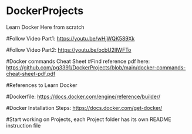 # DockerProjects
Learn Docker Here from scratch

#Follow Video Part1: 
https://youtu.be/wHjWQK589Xk

#Follow Video Part2:
https://youtu.be/ocbU2lIWFTo


#Docker commands Cheat Sheet
#Find reference pdf here:  https://github.com/pg3391/DockerProjects/blob/main/docker-commands-cheat-sheet-pdf.pdf 

#References to Learn Docker

#Dockerfile: 
https://docs.docker.com/engine/reference/builder/

#Docker Installation Steps:
https://docs.docker.com/get-docker/

#Start working on Projects, each Project folder has its own README instruction file


